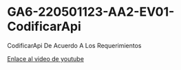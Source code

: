 # GA6-220501123-AA2-EV01-CodificarApi
 CodificarApi De Acuerdo A Los Requerimientos

[Enlace al video de youtube](https://youtu.be/jASBpywZrf4)

